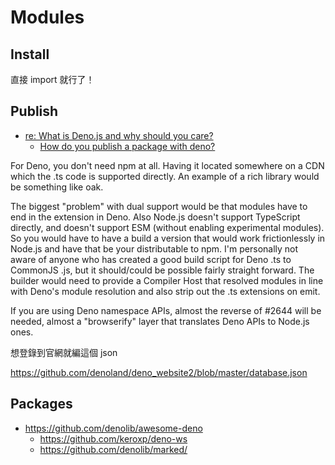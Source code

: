 # Modules


## Install

直接 import 就行了！

## Publish

* [re: What is Deno.js and why should you care?](https://dev.to/eatsjobs/comment/oh8c)
    * [How do you publish a package with deno?](https://dev.to/eatsjobs/comment/oh8c)


For Deno, you don't need npm at all. Having it located somewhere on a CDN which the .ts code is supported directly. An example of a rich library would be something like oak.

The biggest "problem" with dual support would be that modules have to end in the extension in Deno. Also Node.js doesn't support TypeScript directly, and doesn't support ESM (without enabling experimental modules). So you would have to have a build a version that would work frictionlessly in Node.js and have that be your distributable to npm. I'm personally not aware of anyone who has created a good build script for Deno .ts to CommonJS .js, but it should/could be possible fairly straight forward. The builder would need to provide a Compiler Host that resolved modules in line with Deno's module resolution and also strip out the .ts extensions on emit.

If you are using Deno namespace APIs, almost the reverse of #2644 will be needed, almost a "browserify" layer that translates Deno APIs to Node.js ones.

想登錄到官網就編這個 json

https://github.com/denoland/deno_website2/blob/master/database.json

## Packages

* https://github.com/denolib/awesome-deno
    * https://github.com/keroxp/deno-ws
    * https://github.com/denolib/marked/